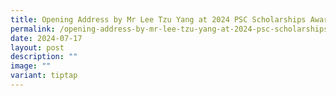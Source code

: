 ```yaml
---
title: Opening Address by Mr Lee Tzu Yang at 2024 PSC Scholarships Award Ceremony
permalink: /opening-address-by-mr-lee-tzu-yang-at-2024-psc-scholarships-award-ceremony/
date: 2024-07-17
layout: post
description: ""
image: ""
variant: tiptap
---
```

